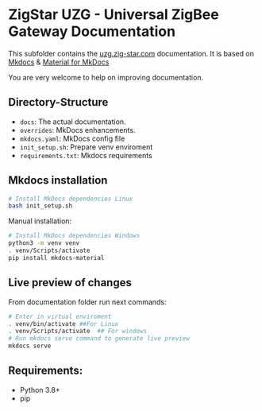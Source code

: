 # ZigStar UZG - Universal ZigBee Gateway Documentation

This subfolder contains the [uzg.zig-star.com](https://uzg.zig-star.com) documentation.
It is based on [Mkdocs](https://www.mkdocs.org/) & [Material for MkDocs](https://squidfunk.github.io/mkdocs-material/)

You are very welcome to help on improving documentation.

## Directory-Structure

* `docs`: The actual documentation.
* `overrides`: MkDocs enhancements.
* `mkdocs.yaml`: MkDocs config file
* `init_setup.sh`: Prepare venv enviroment 
* `requirements.txt`: Mkdocs requirements

## Mkdocs installation

```bash
# Install MkDocs dependencies Linux
bash init_setup.sh
```

Manual installation:
```bash
# Install MkDocs dependencies Windows
python3 -m venv venv
. venv/Scripts/activate
pip install mkdocs-material
```

## Live preview of changes

From documentation folder run next commands:
```bash
# Enter in virtual enviroment
. venv/bin/activate ##For Linux
. venv/Scripts/activate  ## For windows
# Run mkdocs serve command to generate live preview
mkdocs serve
```

## Requirements:

- Python 3.8+
- pip